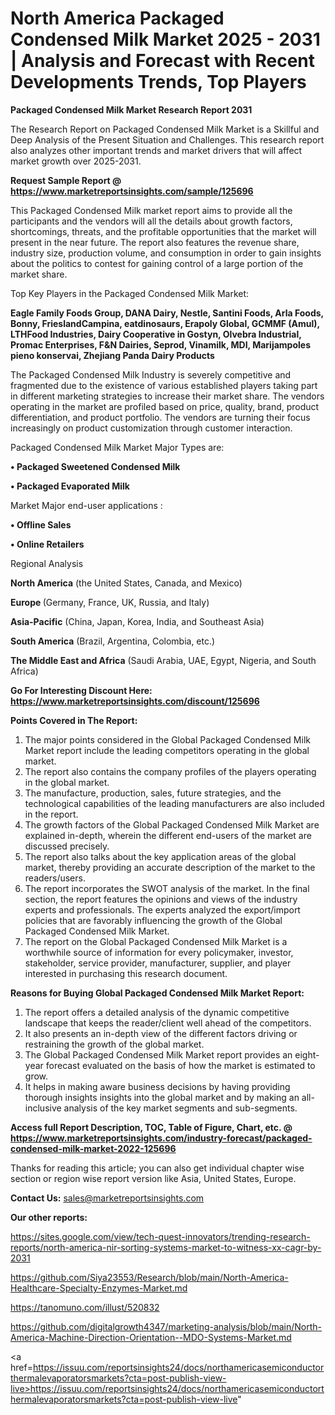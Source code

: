 # North America Packaged Condensed Milk Market 2025 - 2031 | Analysis and Forecast with Recent Developments Trends, Top Players

<strong>Packaged Condensed Milk Market Research Report 2031</strong>

The Research Report on Packaged Condensed Milk Market is a Skillful and Deep Analysis of the Present Situation and Challenges. This research report also analyzes other important trends and market drivers that will affect market growth over 2025-2031.

<strong>Request Sample Report @ <a href=https://www.marketreportsinsights.com/sample/125696>https://www.marketreportsinsights.com/sample/125696</a></strong>

This Packaged Condensed Milk market report aims to provide all the participants and the vendors will all the details about growth factors, shortcomings, threats, and the profitable opportunities that the market will present in the near future. The report also features the revenue share, industry size, production volume, and consumption in order to gain insights about the politics to contest for gaining control of a large portion of the market share.

Top Key Players in the Packaged Condensed Milk Market:

<strong>Eagle Family Foods Group, DANA Dairy, Nestle, Santini Foods, Arla Foods, Bonny, FrieslandCampina, eatdinosaurs, Erapoly Global, GCMMF (Amul), LTHFood Industries, Dairy Cooperative in Gostyn, Olvebra Industrial, Promac Enterprises, F&N Dairies, Seprod, Vinamilk, MDI, Marijampoles pieno konservai, Zhejiang Panda Dairy Products</strong>

The Packaged Condensed Milk Industry is severely competitive and fragmented due to the existence of various established players taking part in different marketing strategies to increase their market share. The vendors operating in the market are profiled based on price, quality, brand, product differentiation, and product portfolio. The vendors are turning their focus increasingly on product customization through customer interaction.

Packaged Condensed Milk Market Major Types are:

<strong>• Packaged Sweetened Condensed Milk

• Packaged Evaporated Milk</strong>

Market Major end-user applications :

<strong>• Offline Sales

• Online Retailers</strong>

Regional Analysis

</u><strong><b>North America</b></strong> (the United States, Canada, and Mexico)

<strong><b>Europe </b></strong>(Germany, France, UK, Russia, and Italy)

<strong><b>Asia-Pacific</b></strong> (China, Japan, Korea, India, and Southeast Asia)

<strong><b>South America</b></strong> (Brazil, Argentina, Colombia, etc.)

<strong><b>The Middle East and Africa</b></strong> (Saudi Arabia, UAE, Egypt, Nigeria, and South Africa)

<strong>Go For Interesting Discount Here: <a href=https://www.marketreportsinsights.com/discount/125696>https://www.marketreportsinsights.com/discount/125696</a></strong>

<strong>Points Covered in The Report:</strong>
<ol>
  <li>The major points considered in the Global Packaged Condensed Milk Market report include the leading competitors operating in the global market.</li>
  <li>The report also contains the company profiles of the players operating in the global market.</li>
  <li>The manufacture, production, sales, future strategies, and the technological capabilities of the leading manufacturers are also included in the report.</li>
  <li>The growth factors of the Global Packaged Condensed Milk Market are explained in-depth, wherein the different end-users of the market are discussed precisely.</li>
  <li>The report also talks about the key application areas of the global market, thereby providing an accurate description of the market to the readers/users.</li>
  <li>The report incorporates the SWOT analysis of the market. In the final section, the report features the opinions and views of the industry experts and professionals. The experts analyzed the export/import policies that are favorably influencing the growth of the Global Packaged Condensed Milk Market.</li>
  <li>The report on the Global Packaged Condensed Milk Market is a worthwhile source of information for every policymaker, investor, stakeholder, service provider, manufacturer, supplier, and player interested in purchasing this research document.</li>
</ol>
<strong>Reasons for Buying Global Packaged Condensed Milk Market Report:</strong>

<ol>
  <li>The report offers a detailed analysis of the dynamic competitive landscape that keeps the reader/client well ahead of the competitors.</li>
  <li>It also presents an in-depth view of the different factors driving or restraining the growth of the global market.</li>
  <li>The Global Packaged Condensed Milk Market report provides an eight-year forecast evaluated on the basis of how the market is estimated to grow.</li>
  <li>It helps in making aware business decisions by having providing thorough insights insights into the global market and by making an all-inclusive analysis of the key market segments and sub-segments.</li>
</ol>
<strong>Access full Report Description, TOC, Table of Figure, Chart, etc. @ <a href=https://www.marketreportsinsights.com/industry-forecast/packaged-condensed-milk-market-2022-125696>https://www.marketreportsinsights.com/industry-forecast/packaged-condensed-milk-market-2022-125696</a></strong>


Thanks for reading this article; you can also get individual chapter wise section or region wise report version like Asia, United States, Europe.

<strong>Contact Us:</strong>
sales@marketreportsinsights.com

<strong>Our other reports:</strong>

<a href=https://sites.google.com/view/tech-quest-innovators/trending-research-reports/north-america-nir-sorting-systems-market-to-witness-xx-cagr-by-2031>https://sites.google.com/view/tech-quest-innovators/trending-research-reports/north-america-nir-sorting-systems-market-to-witness-xx-cagr-by-2031</a>

<a href=https://github.com/Siya23553/Research/blob/main/North-America-Healthcare-Specialty-Enzymes-Market.md>https://github.com/Siya23553/Research/blob/main/North-America-Healthcare-Specialty-Enzymes-Market.md</a>

<a href=https://tanomuno.com/illust/520832>https://tanomuno.com/illust/520832</a>

<a href=https://github.com/digitalgrowth4347/marketing-analysis/blob/main/North-America-Machine-Direction-Orientation--MDO-Systems-Market.md>https://github.com/digitalgrowth4347/marketing-analysis/blob/main/North-America-Machine-Direction-Orientation--MDO-Systems-Market.md</a>

<a href=https://issuu.com/reportsinsights24/docs/northamericasemiconductorthermalevaporatorsmarkets?cta=post-publish-view-live>https://issuu.com/reportsinsights24/docs/northamericasemiconductorthermalevaporatorsmarkets?cta=post-publish-view-live</a>"

